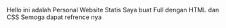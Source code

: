 Hello ini adalah Personal Website Statis Saya buat Full dengan HTML dan CSS Semoga dapat refrence nya

